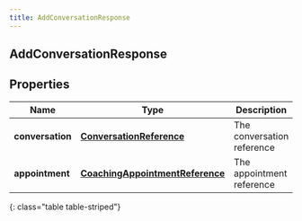 ```yaml
---
title: AddConversationResponse
---
```


## AddConversationResponse

## Properties

| Name             | Type                                                                                     | Description                | Notes      |
| ---------------- | ---------------------------------------------------------------------------------------- | -------------------------- | ---------- |
| **conversation** | <!----><!---->[**ConversationReference**](ConversationReference.md)<!---->               | The conversation reference | [optional] |
| **appointment**  | <!----><!---->[**CoachingAppointmentReference**](CoachingAppointmentReference.md)<!----> | The appointment reference  | [optional] |

{: class="table table-striped"}
